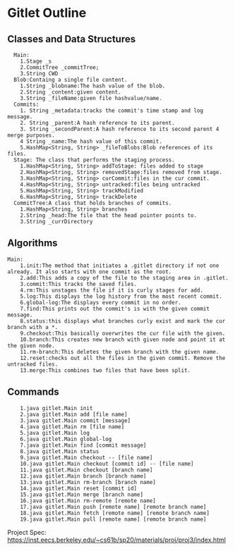 # Gitlet Outline
<!-- ABOUT THE PROJECT -->
 ## Classes and Data Structures
      Main:
        1.Stage _s
        2.CommitTree _commitTree;
        3.String CWD
      Blob:Containg a single file content.
        1.String _blobname:The hash value of the blob.
        2.String _content:given content.
        3.String _fileName:given file hashvalue/name.
      Commits:
        1. String _metadata:tracks the commit's time stamp and log message.
        2. String _parent:A hash reference to its parent.
        3. String _secondParent:A hash reference to its second parent 4 merge purposes.
        4 String _name:The hash value of this commit.
        5.HashMap<String, String> _fileToBlobs:Blob references of its files.
      Stage: The class that performs the staging process.
        1.HashMap<String, String> addToStage: files added to stage
        2.HashMap<String, String> removedStage:files removed from stage.
        3.HashMap<String, String> curCommit:files in the cur commit.
        4.HashMap<String, String> untracked:files being untracked
        5.HashMap<String, String> trackModified
        6.HashMap<String, String> trackDelete
      CommitTree:A class that holds branches of commits.
        1.HashMap<String, String> branches
        2.String _head:The file that the head pointer points to.
        3.String _currDirectory
   ## Algorithms
    Main:
        1.init:The method that initiates a .gitlet directory if not one already. It also starts with one commit as the root.
        2.add:This adds a copy of the file to the staging area in .gitlet.
        3.commit:This tracks the saved files.
        4.rm:This unstages the file if it is curly stages for add.
        5.log:This displays the log history from the most recent commit.
        6.global-log:The displays every commit in no order.
        7.find:This prints out the commit's is with the given commit message.
        8.status:this displays what branches curly exist and mark the cur branch with a *.
        9.checkout:This basically overwrites the cur file with the given.
        10.branch:This creates new branch with given node and point it at the given node.
        11.rm-branch:This deletes the given branch with the given name.
        12.reset:checks out all the files in the given commit. Remove the untracked files.
        13.merge:This combines two files that have been split.
   ## Commands
        1.java gitlet.Main init
        2.java gitlet.Main add [file name]
        3.java gitlet.Main commit [message]
        4.java gitlet.Main rm [file name]
        5.java gitlet.Main log
        6.java gitlet.Main global-log
        7.java gitlet.Main find [commit message]
        8.java gitlet.Main status
        9.java gitlet.Main checkout -- [file name]
        10.java gitlet.Main checkout [commit id] -- [file name]
        11.java gitlet.Main checkout [branch name]
        12.java gitlet.Main branch [branch name]
        13.java gitlet.Main rm-branch [branch name]
        14.java gitlet.Main reset [commit id]
        15.java gitlet.Main merge [branch name]
        16.java gitlet.Main rm-remote [remote name]
        17.java gitlet.Main push [remote name] [remote branch name]
        18.java gitlet.Main fetch [remote name] [remote branch name]
        19.java gitlet.Main pull [remote name] [remote branch name]
        
   Project Spec: https://inst.eecs.berkeley.edu/~cs61b/sp20/materials/proj/proj3/index.html
    
    

